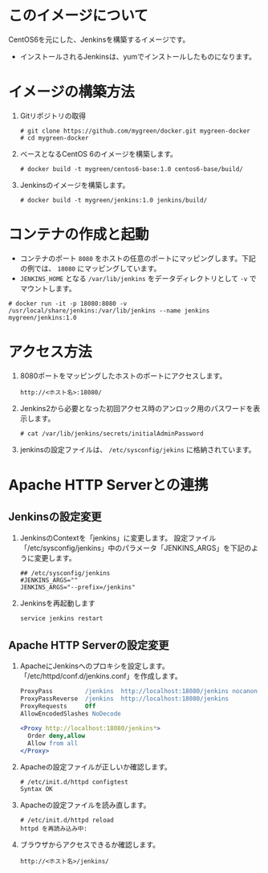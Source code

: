 # このイメージについて

CentOS6を元にした、Jenkinsを構築するイメージです。
- インストールされるJenkinsは、yumでインストールしたものになります。

# イメージの構築方法

1. Gitリポジトリの取得
    ```console
    # git clone https://github.com/mygreen/docker.git mygreen-docker
    # cd mygreen-docker
    ```

2. ベースとなるCentOS 6のイメージを構築します。
    ```console
    # docker build -t mygreen/centos6-base:1.0 centos6-base/build/
    ```

3. Jenkinsのイメージを構築します。
    ```console
    # docker build -t mygreen/jenkins:1.0 jenkins/build/
    ```

# コンテナの作成と起動

- コンテナのポート ``8080`` をホストの任意のポートにマッピングします。下記の例では、 ``18080`` にマッピングしています。
- ``JENKINS_HOME`` となる ``/var/lib/jenkins`` をデータディレクトリとして ``-v`` でマウントします。

```console
# docker run -it -p 18080:8080 -v /usr/local/share/jenkins:/var/lib/jenkins --name jenkins mygreen/jenkins:1.0

```

# アクセス方法
1. 8080ポートをマッピングしたホストのポートにアクセスします。
    ```
    http://<ホスト名>:18080/
    ```

2. Jenkins2から必要となった初回アクセス時のアンロック用のパスワードを表示します。
    ```console
    # cat /var/lib/jenkins/secrets/initialAdminPassword
    ```

3. jenkinsの設定ファイルは、 ``/etc/sysconfig/jekins`` に格納されています。

# Apache HTTP Serverとの連携
## Jenkinsの設定変更
1. JenkinsのContextを「jenkins」に変更します。 設定ファイル「/etc/sysconfig/jenkins」中のパラメータ「JENKINS_ARGS」を下記のように変更します。
    ```properties
    ## /etc/sysconfig/jenkins
    #JENKINS_ARGS=""
    JENKINS_ARGS="--prefix=/jenkins"
    ```

2. Jenkinsを再起動します
    ```bash
    service jenkins restart
    ```

## Apache HTTP Serverの設定変更
1. ApacheにJenkinsへのプロキシを設定します。「/etc/httpd/conf.d/jenkins.conf」を作成します。
    ```apache
    ProxyPass         /jenkins  http://localhost:18080/jenkins nocanon
    ProxyPassReverse  /jenkins  http://localhost:18080/jenkins
    ProxyRequests     Off
    AllowEncodedSlashes NoDecode
    
    <Proxy http://localhost:18080/jenkins*>
      Order deny,allow
      Allow from all
    </Proxy>
    ```

2. Apacheの設定ファイルが正しいか確認します。
    ```console
    # /etc/init.d/httpd configtest
    Syntax OK
    ```

3. Apacheの設定ファイルを読み直します。
    ```console
    # /etc/init.d/httpd reload
    httpd を再読み込み中:
    ```

4. ブラウザからアクセスできるか確認します。
    ```
    http://<ホスト名>/jenkins/
    ```
